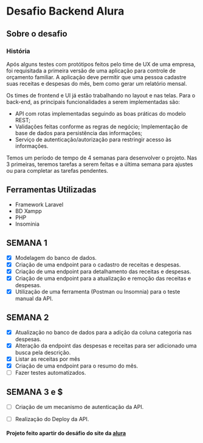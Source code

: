 # Desafio Backend Alura 

## Sobre o desafio

### História
<p>
Após alguns testes com protótipos feitos pelo time de UX de uma empresa, foi requisitada a primeira versão de uma aplicação para controle de orçamento familiar. A aplicação deve permitir que uma pessoa cadastre suas receitas e despesas do mês, bem como gerar um relatório mensal.
</p>
<p>
Os times de frontend e UI já estão trabalhando no layout e nas telas. Para o back-end, as principais funcionalidades a serem implementadas são:
</p>

- API com rotas implementadas seguindo as boas práticas do modelo REST;
- Validações feitas conforme as regras de negócio;
Implementação de base de dados para persistência das informações;
- Serviço de autenticação/autorização para restringir acesso às informações.
<p>
Temos um período de tempo de 4 semanas para desenvolver o projeto. Nas 3 primeiras, teremos tarefas a serem feitas e a última semana para ajustes ou para completar as tarefas pendentes. 
</p>

## Ferramentas Utilizadas

- Framework Laravel
- BD Xampp
- PHP
- Insominia

## SEMANA 1

- [x] Modelagem do banco de dados.
- [x] Criação de uma endpoint para o cadastro de receitas e despesas.
- [x] Criação de uma endpoint para detalhamento das receitas e despesas.
- [x] Criação de uma endpoint para a atualização e remoção das receitas e despesas.
- [x] Utilização de uma ferramenta (Postman ou Insomnia) para o teste manual da API.

## SEMANA 2

- [x] Atualização no banco de dados para a adição da coluna categoria nas despesas.
- [x] Alteração da endpoint das despesas e receitas para ser adicionado uma busca pela descrição.
- [x] Listar as receitas por mês
- [x] Criação de uma endpoint para o resumo do mês.
- [ ] Fazer testes automatizados.

## SEMANA 3 e $

- [ ] Criação de um mecanismo de autenticação da API.
- [ ] Realização do Deploy da API.


#### Projeto feito apartir do desáfio do site da [alura](https://www.alura.com.br/)
 
